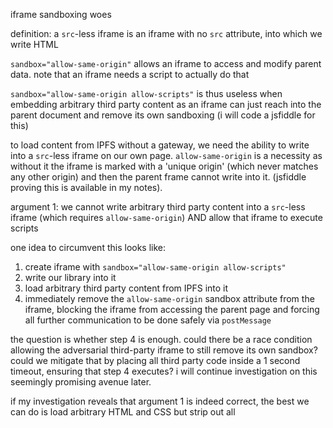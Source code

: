 iframe sandboxing woes

definition: a `src`-less iframe is an iframe with no `src` attribute, into which we write HTML

`sandbox="allow-same-origin"` allows an iframe to access and modify parent data. note that an iframe needs a script to actually do that

`sandbox="allow-same-origin allow-scripts"` is thus useless when embedding arbitrary third party content as an iframe can just reach into the parent document and remove its own sandboxing (i will code a jsfiddle for this)

to load content from IPFS without a gateway, we need the ability to write into a `src`-less iframe on our own page. `allow-same-origin` is a necessity as without it the iframe is marked with a 'unique origin' (which never matches any other origin) and then the parent frame cannot write into it. (jsfiddle proving this is available in my notes).

argument 1: we cannot write arbitrary third party content into a `src`-less iframe (which requires `allow-same-origin`) AND allow that iframe to execute scripts

one idea to circumvent this looks like:
1. create iframe with `sandbox="allow-same-origin allow-scripts"`
2. write our library into it
3. load arbitrary third party content from IPFS into it
4. immediately remove the `allow-same-origin` sandbox attribute from the iframe, blocking the iframe from accessing the parent page and forcing all further communication to be done safely via `postMessage`

the question is whether step 4 is enough. could there be a race condition allowing the adversarial third-party iframe to still remove its own sandbox? could we mitigate that by placing all third party code inside a 1 second timeout, ensuring that step 4 executes? i will continue investigation on this seemingly promising avenue later.

if my investigation reveals that argument 1 is indeed correct, the best we can do is load arbitrary HTML and CSS but strip out all <script> tags (except for the ones that we put in which contain our library). ive coded up a jsfiddle showing that this is enough to provide a decent UI development experience, except the part where all custom components (such as the canvas that renders a box around a face) would need to be PR'ed into our library. a corollary of this is that we probably should spend some time coding/porting a good selection of components into our library.
